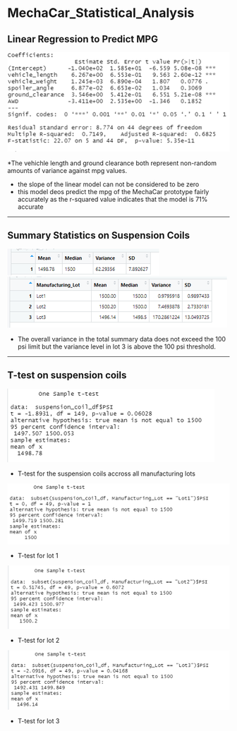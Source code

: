 # MechaCar_Statistical_Analysis
## Linear Regression to Predict MPG
![picture alt](https://github.com/hushi-aujla/MechaCar_Statistical_Analysis/blob/main/pvalue.png)

*The vehichle length and ground clearance both represent non-random amounts of variance against mpg values.
* the slope of the linear model can not be considered to be zero
* this model deos predict the mpg of the MechaCar prototype fairly accurately as the r-squared value indicates that the model is 71% accurate
----

## Summary Statistics on Suspension Coils
![picture alt](https://github.com/hushi-aujla/MechaCar_Statistical_Analysis/blob/main/suspension_coil_total_sum.png)
![picture alt](https://github.com/hushi-aujla/MechaCar_Statistical_Analysis/blob/main/suspension_coil_lot_summary.png)
* The overall variance in the total summary data does not exceed the 100 psi limit but the variance level in lot 3 is above the 100 psi threshold.
----
## T-test on suspension coils
![picture alt](https://github.com/hushi-aujla/MechaCar_Statistical_Analysis/blob/main/one%20sample%20t%20test.png)
* T-test for the suspension coils accross all manufacturing lots

![picture alt](https://github.com/hushi-aujla/MechaCar_Statistical_Analysis/blob/main/lot1.png)
* T-test for lot 1 

![picture alt](https://github.com/hushi-aujla/MechaCar_Statistical_Analysis/blob/main/lot2.png)
* T-test for lot 2

![picture alt](https://github.com/hushi-aujla/MechaCar_Statistical_Analysis/blob/main/lot3.png)
* T-test for lot 3

